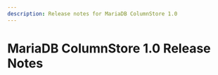 ```yaml
---
description: Release notes for MariaDB ColumnStore 1.0
---
```


# MariaDB ColumnStore 1.0 Release Notes

